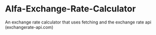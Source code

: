 # Alfa-Exchange-Rate-Calculator
An exchange rate calculator that uses fetching and the exchange rate api (exchangerate-api.com)
